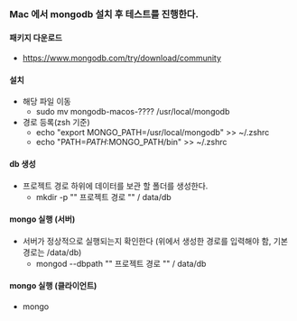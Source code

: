 ### Mac 에서 mongodb 설치 후 테스트를 진행한다.

#### 패키지 다운로드
 - https://www.mongodb.com/try/download/community
#### 설치
 - 해당 파일 이동
   - sudo mv mongodb-macos-???? /usr/local/mongodb
 - 경로 등록(zsh 기준)
   - echo "export MONGO_PATH=/usr/local/mongodb" >> ~/.zshrc
   - echo "PATH=$PATH:$MONGO_PATH/bin" >> ~/.zshrc
#### db 생성
 - 프로젝트 경로 하위에 데이터를 보관 할 폴더를 생성한다.
   - mkdir -p "" 프로젝트 경로 "" / data/db
#### mongo 실행 (서버)
 - 서버가 정상적으로 실행되는지 확인한다 (위에서 생성한 경로를 입력해야 함, 기본경로는 /data/db)
   - mongod --dbpath "" 프로젝트 경로 "" / data/db
#### mongo 실행 (클라이언트)
 - mongo

